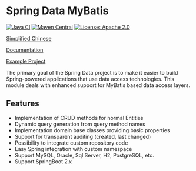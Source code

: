 # Spring Data MyBatis
[![Java CI](https://github.com/easybest/spring-data-mybatis/actions/workflows/github-actions-ci.yml/badge.svg)](https://github.com/easybest/spring-data-mybatis/actions/workflows/github-actions-ci.yml)
[![Maven Central](https://maven-badges.herokuapp.com/maven-central/io.easybest/spring-data-mybatis/badge.svg)](https://maven-badges.herokuapp.com/maven-central/io.easybest/spring-data-mybatis)
[![License: Apache 2.0](https://img.shields.io/badge/license-Apache_2.0-brightgreen.svg)](https://github.com/hatunet/spring-data-mybatis/blob/main/LICENSE)

[Simplified Chinese](README_zh.md)

[Documentation](https://sdm.easybest.io)

[Example Project](https://github.com/easybest/spring-data-mybatis-samples)

The primary goal of the Spring Data project is to make it easier to build Spring-powered applications that use data access technologies.
This module deals with enhanced support for MyBatis based data access layers.


## Features ##

* Implementation of CRUD methods for normal Entities
* Dynamic query generation from query method names
* Implementation domain base classes providing basic properties
* Support for transparent auditing (created, last changed)
* Possibility to integrate custom repository code
* Easy Spring integration with custom namespace
* Support MySQL, Oracle, Sql Server, H2, PostgreSQL, etc.
* Support SpringBoot 2.x
